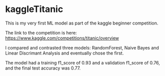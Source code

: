 # kaggleTitanic
This is my very first ML model as part of the kaggle beginner competition.

The link to the competition is here: https://www.kaggle.com/competitions/titanic/overview

I compared and contrasted three models: RandomForest, Naive Bayes and Linear Discrimant Analysis and eventually chose the first.

The model had a training f1_score of 0.93 and a validation f1_score of 0.76, and the final test accuracy was 0.77.

